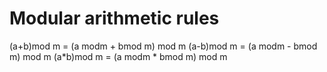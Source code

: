 # Modular arithmetic rules

(a+b)mod m = (a modm + bmod m) mod m
(a-b)mod m = (a modm - bmod m) mod m
(a*b)mod m = (a modm * bmod m) mod m